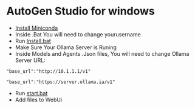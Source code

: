 # AutoGen Studio for windows
- [Install Miniconda](https://docs.anaconda.com/free/miniconda/)
- Inside .Bat You will need to change yourusername
- Run [Install.bat](https://github.com/hqnicolas/WindowsAutoGenStudio/blob/main/install.bat)
- Make Sure Your Ollama Server is Runing
- Inside Models and Agents .Json files, You will need to change Ollama Server URL:

```
"base_url":"http://10.1.1.1/v1"
```
```
"base_url":"https://server.ollama.ia/v1"
```

- Run [start.bat](https://github.com/hqnicolas/WindowsAutoGenStudio/blob/main/start.bat)
- Add files to WebUi



